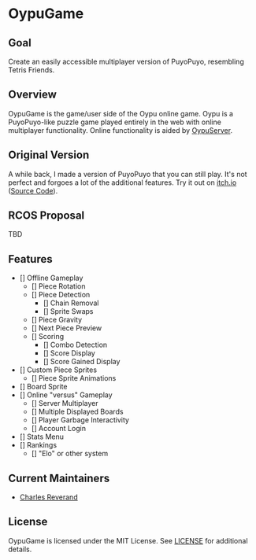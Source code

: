 # OypuGame

## Goal
Create an easily accessible multiplayer version of PuyoPuyo, resembling Tetris Friends.

## Overview
OypuGame is the game/user side of the Oypu online game. Oypu is a PuyoPuyo-like puzzle game played entirely in the web with online multiplayer functionality. Online functionality is aided by [OypuServer](https://www.github.com/taliyos/OypuServer).

## Original Version
A while back, I made a version of PuyoPuyo that you can still play. It's not perfect and forgoes a lot of the additional features. Try it out on [itch.io](https://taliyos.itch.io/puyojs) ([Source Code](https://www.github.com/taliyos/puyojs)).

## RCOS Proposal
TBD

## Features
 - [] Offline Gameplay 
   - [] Piece Rotation
   - [] Piece Detection
     - [] Chain Removal
     - [] Sprite Swaps
   - [] Piece Gravity
   - [] Next Piece Preview
   - [] Scoring
     - [] Combo Detection
     - [] Score Display
     - [] Score Gained Display
 - [] Custom Piece Sprites
   - [] Piece Sprite Animations
 - [] Board Sprite
 - [] Online "versus" Gameplay
   - [] Server Multiplayer
   - [] Multiple Displayed Boards
   - [] Player Garbage Interactivity
   - [] Account Login
 - [] Stats Menu
 - [] Rankings
   - [] "Elo" or other system

## Current Maintainers
- [Charles Reverand](https://www.github.com/taliyos)

## License
OypuGame is licensed under the MIT License. See [LICENSE](LICENSE) for additional details.